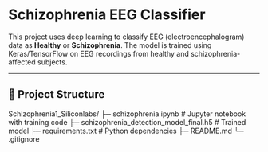 # Schizophrenia EEG Classifier

This project uses deep learning to classify EEG (electroencephalogram) data as **Healthy** or **Schizophrenia**. The model is trained using Keras/TensorFlow on EEG recordings from healthy and schizophrenia-affected subjects.

---

## 📂 Project Structure
Schizophrenia1_Siliconlabs/
├─ schizophrenia.ipynb # Jupyter notebook with training code
├─ schizophrenia_detection_model_final.h5 # Trained model
├─ requirements.txt # Python dependencies
├─ README.md
└─ .gitignore

